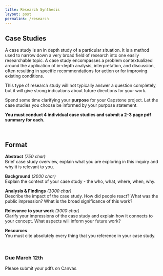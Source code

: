```yaml
---
title: Research Synthesis
layout: post
permalink: /research
---
```



## Case Studies

A case study is an in depth study of a particular situation. It is a method used to narrow down a very broad field of research into one easily researchable topic. A case study encompasses a problem contextualized around the application of in-depth analysis, interpretation, and discussion, often resulting in specific recommendations for action or for improving existing conditions.

This type of research study will not typically answer a question completely, but it will give strong indications about future directions for your work.

Spend some time clarifying your **purpose** for your Capstone project. Let the case studies you choose be informed by your purpose statement.

**You must conduct 4 individual case studies and submit a 2-3 page pdf summary for each.**

<br>

## Format

<span class="underlined">**Abstract**</span> *(750 char)*<br>
Brief case study overview, explain what you are exploring in this inquiry and why it is relevant to you.

<span class="underlined">**Background**</span> *(2000 char)*<br>
Explain the context of your case study - the who, what, where, when, why.

<span class="underlined">**Analysis & Findings**</span> *(3000 char)*<br>
Describe the impact of the case study. How did people react? What was the public impression? What is the broad significance of this work?

<span class="underlined">**Relevance to your work**</span> *(3000 char)*<br>
Clarify your impressions of the case study and explain how it connects to your concept. What aspects will inform your future work?

<span class="underlined">**Resources**</span><br>
You must cite absolutely every thing that you reference in your case study.

<br>

### <span class="due">Due March 12th</span>

Please submit your pdfs on Canvas.
